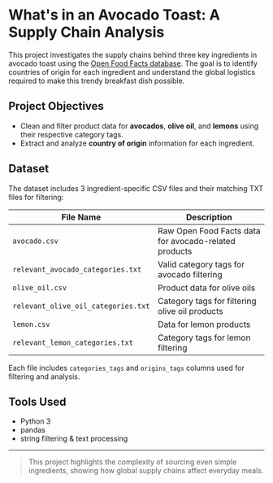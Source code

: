 # What's in an Avocado Toast: A Supply Chain Analysis

This project investigates the supply chains behind three key ingredients in avocado toast using the [Open Food Facts database](https://world.openfoodfacts.org/). The goal is to identify countries of origin for each ingredient and understand the global logistics required to make this trendy breakfast dish possible.

## Project Objectives

- Clean and filter product data for **avocados**, **olive oil**, and **lemons** using their respective category tags.
- Extract and analyze **country of origin** information for each ingredient.

## Dataset

The dataset includes 3 ingredient-specific CSV files and their matching TXT files for filtering:

| File Name | Description |
|-----------|-------------|
| `avocado.csv` | Raw Open Food Facts data for avocado-related products |
| `relevant_avocado_categories.txt` | Valid category tags for avocado filtering |
| `olive_oil.csv` | Product data for olive oils |
| `relevant_olive_oil_categories.txt` | Category tags for filtering olive oil products |
| `lemon.csv` | Data for lemon products |
| `relevant_lemon_categories.txt` | Category tags for lemon filtering |

Each file includes `categories_tags` and `origins_tags` columns used for filtering and analysis.


## Tools Used

- Python 3  
- pandas  
- string filtering & text processing  

---

> This project highlights the complexity of sourcing even simple ingredients, showing how global supply chains affect everyday meals.
